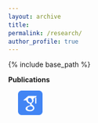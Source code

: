 ```yaml
---
layout: archive
title: 
permalink: /research/
author_profile: true
---
```

{% include base_path %}



**Publications** 

&nbsp;&nbsp;&nbsp;&nbsp; [<img align="center" src= "/images/Scholar-icon.png" height="50" width = "50">](https://scholar.google.com/citations?user=PY1Cb7MAAAAJ&hl=en)




